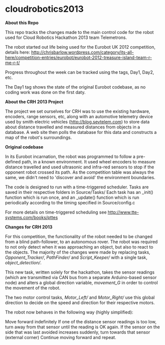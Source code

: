 cloudrobotics2013
=================

**About this Repo**

This repo tracks the changes made to the main control code for the robot used for Cloud Robotics Hackathon 2013 team Telemetrons.

The robot started out life being used for the Eurobot UK 2012 competition, details here: 
http://chrisbarlow.wordpress.com/category/its-all-here/competition-entries/eurobot/eurobot-2012-treasure-island-team-r-me-r-t/

Progress throughout the week can be tracked using the tags, Day1, Day2, etc.

The Day1 tag shows the state of the original Eurobot codebase, as no coding work was done on the first daty.

**About the CRH 2013 Project**

The project we set ourselves for CRH was to use the existing hardware, encoders, range sensors, etc, along with an automotive telemetry device used by smith electric vehicles (http://blog.sevtelem.com) to store data about distance travelled and measured distances from objects in a database. A web site then polls the database for this data and constructs a map of the robot's surroundings.

**Original codebase**

In its Eurobot incarnation, the robot was programmed to follow a pre-defined path, in a known environment. It used wheel encoders to measure distance travelled and used ultrasonic and infra-red sensors to stop if the opponent robot crossed its path. As the competition table was always the same, we didn't need to 'discover and avoid' the environment boundaries.

The code is designed to run with a time-triggered scheduler. 
Tasks are saved in their respective folders in Source/Tasks/
Each task has an _init() function which is run once, and an _update() function which is run periodically according to the timing specified in Source/config.c

For more details on time-triggered scheduling see http://www.tte-systems.com/books/pttes

**Changes for CRH 2013**

For this competition, the functionality of the robot needed to be changed from a blind path-follower, to an autonomous rover. The robot was required to not only detect when it was approaching an object, but also to react to the objects. The majority of the changes were made by replacing tasks, *Opponent_Tracker/*, *PathFinder/* and *Script_Keeper/* with a single task, *object_detection/*.

This new task, written solely for the hackathon, takes the sensor readings (which are transmitted via CAN bus from a separate Arduino-based sensor node) and alters a global direction variable, *movement_G* in order to control the movement of the robot.

The two motor control tasks, *Motor_Left/* and *Motor_Right/* use this global direction to decide on the speed and direction for their respective motors.

The robot now behaves in the following way (highly simplified):

Move forward indefinitely
If one of the distance sensor readings is too low, turn away from that sensor until the reading is OK again.
If the sensor on the side that was last avoided increases suddenly, turn towards that sensor (external corner)
Continue moving forward and repeat.
